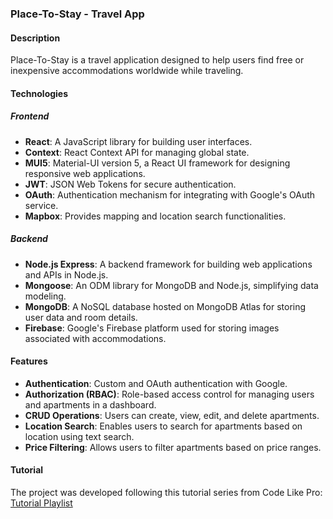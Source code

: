 ### Place-To-Stay - Travel App

#### Description

Place-To-Stay is a travel application designed to help users find free or inexpensive accommodations worldwide while traveling.

#### Technologies

##### Frontend

-   **React**: A JavaScript library for building user interfaces.
-   **Context**: React Context API for managing global state.
-   **MUI5**: Material-UI version 5, a React UI framework for designing responsive web applications.
-   **JWT**: JSON Web Tokens for secure authentication.
-   **OAuth**: Authentication mechanism for integrating with Google's OAuth service.
-   **Mapbox**: Provides mapping and location search functionalities.

##### Backend

-   **Node.js Express**: A backend framework for building web applications and APIs in Node.js.
-   **Mongoose**: An ODM library for MongoDB and Node.js, simplifying data modeling.
-   **MongoDB**: A NoSQL database hosted on MongoDB Atlas for storing user data and room details.
-   **Firebase**: Google's Firebase platform used for storing images associated with accommodations.

#### Features

-   **Authentication**: Custom and OAuth authentication with Google.
-   **Authorization (RBAC)**: Role-based access control for managing users and apartments in a dashboard.
-   **CRUD Operations**: Users can create, view, edit, and delete apartments.
-   **Location Search**: Enables users to search for apartments based on location using text search.
-   **Price Filtering**: Allows users to filter apartments based on price ranges.

#### Tutorial

The project was developed following this tutorial series from Code Like Pro:
[Tutorial Playlist](https://www.youtube.com/playlist?list=PLufbXXGswL_pS6rdWbDO56oiZovLWE_rs)
